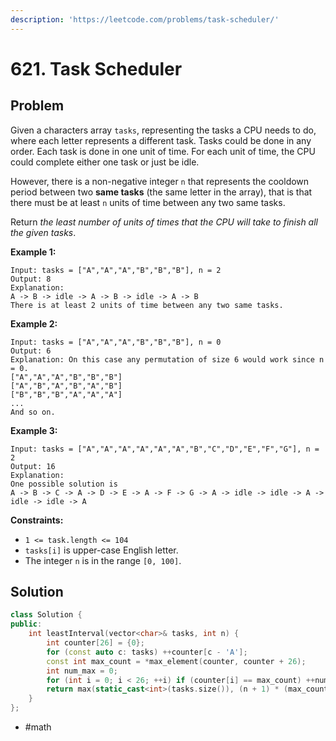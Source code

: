 ```yaml
---
description: 'https://leetcode.com/problems/task-scheduler/'
---
```


# 621. Task Scheduler

## Problem

Given a characters array `tasks`, representing the tasks a CPU needs to do, where each letter represents a different task. Tasks could be done in any order. Each task is done in one unit of time. For each unit of time, the CPU could complete either one task or just be idle.

However, there is a non-negative integer `n` that represents the cooldown period between two **same tasks** \(the same letter in the array\), that is that there must be at least `n` units of time between any two same tasks.

Return _the least number of units of times that the CPU will take to finish all the given tasks_.

**Example 1:**

```text
Input: tasks = ["A","A","A","B","B","B"], n = 2
Output: 8
Explanation: 
A -> B -> idle -> A -> B -> idle -> A -> B
There is at least 2 units of time between any two same tasks.
```

**Example 2:**

```text
Input: tasks = ["A","A","A","B","B","B"], n = 0
Output: 6
Explanation: On this case any permutation of size 6 would work since n = 0.
["A","A","A","B","B","B"]
["A","B","A","B","A","B"]
["B","B","B","A","A","A"]
...
And so on.
```

**Example 3:**

```text
Input: tasks = ["A","A","A","A","A","A","B","C","D","E","F","G"], n = 2
Output: 16
Explanation: 
One possible solution is
A -> B -> C -> A -> D -> E -> A -> F -> G -> A -> idle -> idle -> A -> idle -> idle -> A
```

**Constraints:**

* `1 <= task.length <= 104`
* `tasks[i]` is upper-case English letter.
* The integer `n` is in the range `[0, 100]`.

## Solution

```cpp
class Solution {
public:
    int leastInterval(vector<char>& tasks, int n) {
        int counter[26] = {0};
        for (const auto c: tasks) ++counter[c - 'A'];
        const int max_count = *max_element(counter, counter + 26);
        int num_max = 0;
        for (int i = 0; i < 26; ++i) if (counter[i] == max_count) ++num_max;
        return max(static_cast<int>(tasks.size()), (n + 1) * (max_count - 1) + num_max);
    }
};
```

* \#math

